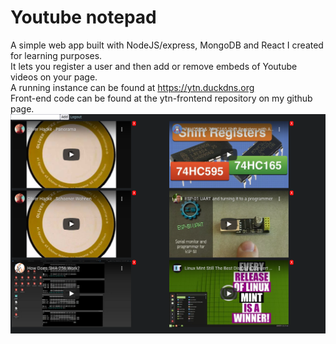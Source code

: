 # Youtube notepad
A simple web app built with NodeJS/express, MongoDB and React I created for learning purposes.  
It lets you register a user and then add or remove embeds of Youtube videos on your page.  
A running instance can be found at https://ytn.duckdns.org  
Front-end code can be found at the ytn-frontend repository on my github page.
![ytn](https://github.com/rauaap/ytn-backend/blob/master/ytn.png)
